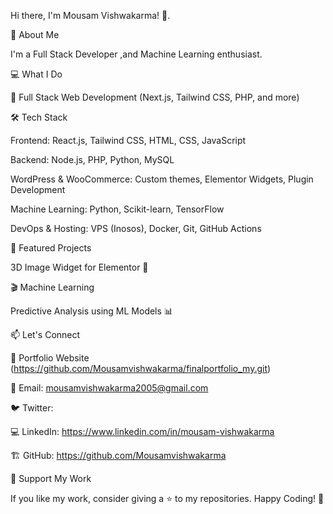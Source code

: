 Hi there, I'm Mousam Vishwakarma! 👋.

🚀 About Me

I'm a Full Stack Developer ,and Machine Learning enthusiast. 

💻 What I Do


🔹 Full Stack Web Development (Next.js, Tailwind CSS, PHP, and more)



🛠 Tech Stack

Frontend: React.js, Tailwind CSS, HTML, CSS, JavaScript

Backend: Node.js, PHP, Python, MySQL


WordPress & WooCommerce: Custom themes, Elementor Widgets, Plugin Development

Machine Learning: Python, Scikit-learn, TensorFlow

DevOps & Hosting: VPS (Inosos), Docker, Git, GitHub Actions

📌 Featured Projects

3D Image Widget for Elementor 📸

🎬 Machine Learning

Predictive Analysis using ML Models 📊

📫 Let's Connect

💼 Portfolio Website (https://github.com/Mousamvishwakarma/finalportfolio_my.git)

📧 Email: mousamvishwakarma2005@gmail.com

🐦 Twitter: 

💻 LinkedIn: https://www.linkedin.com/in/mousam-vishwakarma

🏗️ GitHub: https://github.com/Mousamvishwakarma

🌟 Support My Work

If you like my work, consider giving a ⭐ to my repositories. Happy Coding! 🚀
